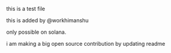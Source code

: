 this is a test file

this is added by @workhimanshu

only possible on solana.

i am making a big open source contribution by updating readme
